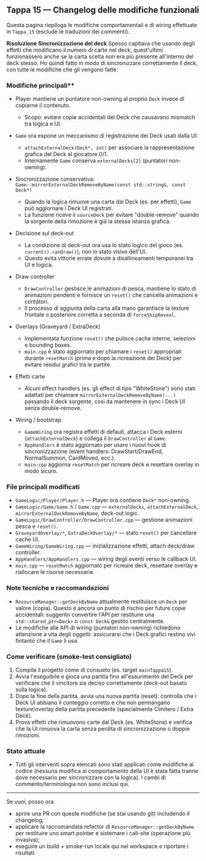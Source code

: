 ## Tappa 15 — Changelog delle modifiche funzionali

Questa pagina riepiloga le modifiche comportamentali e di wiring effettuate in `Tappa_15` (esclude le traduzioni dei commenti).

**Risoluzione Sincronizzazione del deck**
Spesso capitava che usando degli effetti che modificano il numero di carte nel deck, quest'ultimi funzionassero anche se la carta scelta non era più presente all'interno del deck stesso.
Ho quindi fatto in modo di sincronizzare correttamente il deck, con tutte le modifiche che gli vengono fatte:
### Modifiche principali**

- Player mantiene un puntatore non-owning al proprio `Deck` invece di copiarne il contenuto.
  - Scopo: evitare copie accidentali del Deck che causavano mismatch tra logica e UI.

- `Game` ora espone un meccanismo di registrazione dei Deck usati dalla UI:
  - `attachExternalDeck(Deck*, int)` per associare la rappresentazione grafica del Deck al giocatore 0/1.
  - Internamente `Game` conserva `externalDecks[2]` (puntatori non-owning).

- Sincronizzazione conservativa: `Game::mirrorExternalDeckRemoveByName(const std::string&, const Deck*)`
  - Quando la logica rimuove una carta dal Deck (es. per effetti), `Game` può aggiornare i Deck UI registrati.
  - La funzione riceve il `sourceDeck` per evitare "double-remove" quando la sorgente della rimozione è già la stessa istanza grafica.

- Decisione sul deck-out
  - La condizione di deck-out ora usa lo stato logico del gioco (es. `current().canDraw()`), non lo stato visivo dell'UI.
  - Questo evita vittorie errate dovute a disallineamenti temporanei tra UI e logica.

- Draw controller
  - `DrawController` gestisce le animazioni di pesca, mantiene lo stato di animazioni pendenti e fornisce un `reset()` che cancella animazioni e contatori.
  - Il processo di aggiunta della carta alla mano garantisce la texture frontale o posteriore corretta a seconda di `forceSkipReveal`.

- Overlays (Graveyard / ExtraDeck)
  - Implementata funzione `reset()` che pulisce cache interne, selezioni e bounding boxes.
  - `main.cpp` è stato aggiornato per chiamare i `reset()` appropriati durante `resetMatch` (prima e dopo la ricreazione dei Deck) per evitare residui grafici tra le partite.

- Effetti carte
  - Alcuni effect handlers (es. gli effect di tipo "WhiteStone") sono stati adattati per chiamare `mirrorExternalDeckRemoveByName(...)` passando il deck sorgente, così da mantenere in sync i Deck UI senza double-remove.

- Wiring / bootstrap
  - `GameWiring` ora registra effetti di default, attacca i Deck esterni (`attachExternalDeck`) e collega il `DrawController` al `Game`.
  - `AppHandlers` è stato aggiornato per usare i nuovi hook di sincronizzazione (event handlers: DrawStart/DrawEnd, NormalSummon, CardMoved, ecc.).
  - `main.cpp` aggiorna `resetMatch` per ricreare deck e resettare overlay in modo sicuro.

### File principali modificati
- `GameLogic/Player/Player.h` — Player ora contiene `Deck*` non-owning.
- `GameLogic/Game/Game.h` / `Game.cpp` — `externalDecks`, `attachExternalDeck`, `mirrorExternalDeckRemoveByName`, deck-out logic.
- `GameLogic/DrawController/DrawController.cpp` — gestione animazioni pesca e `reset()`.
- `GraveyardOverlay/*`, `ExtraDeckOverlay/*` — stato `reset()` per cancellare cache UI.
- `GameWiring/GameWiring.cpp` — inizializzazione effetti, attach deck/draw controller.
- `AppHandlers/AppHandlers.cpp` — wiring degli eventi verso le callback UI.
- `main.cpp` — `resetMatch` aggiornato per ricreare deck, resettare overlay e riallocare le risorse necessarie.

### Note tecniche e raccomandazioni
- `ResourceManager::getDeckByName` attualmente restituisce un `Deck` per valore (copia). Questo è ancora un punto di rischio per future copie accidentali: suggerito convertire l'API per restituire una `std::shared_ptr<Deck>` o `const Deck&` gestito centralmente.
- Le modifiche alle API di wiring (puntatori non-owning) richiedono attenzione a vita degli oggetti: assicurarsi che i Deck grafici restino vivi fintanto che il `Game` li usa.

### Come verificare (smoke-test consigliato)
1. Compila il progetto come di consueto (es. target `mainTappa15`).
2. Avvia l'eseguibile e gioca una partita fino all'esaurimento del Deck per verificare che il vincitore sia deciso correttamente (deck-out basato sulla logica).
3. Dopo la fine della partita, avvia una nuova partita (reset): controlla che i Deck UI abbiano il conteggio corretto e che non permangano texture/overlay della partita precedente (specialmente Cimitero / Extra Deck).
4. Prova effetti che rimuovono carte dal Deck (es. WhiteStone) e verifica che la UI rimuova la carta senza perdita di sincronizzazione o doppie rimozioni.

### Stato attuale
- Tutti gli interventi sopra elencati sono stati applicati come modifiche al codice (nessuna modifica al comportamento della UI è stata fatta tranne dove necessario per sincronizzare con la logica). I cambi di commento/terminologia non sono inclusi qui.

----
Se vuoi, posso ora:
- aprire una PR con queste modifiche (se stai usando git) includendo il changelog;
- applicare la raccomandata refactor di `ResourceManager::getDeckByName` per restituire uno smart pointer e sistemare i call-site (operazione più invasiva);
- eseguire un build + smoke-run locale qui nel workspace e riportare i risultati.


